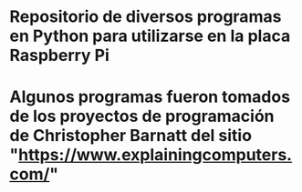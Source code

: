 # Repositorio de diversos programas en Python para utilizarse en la placa Raspberry Pi  
# Algunos programas fueron tomados de los proyectos de programación de Christopher Barnatt del sitio "https://www.explainingcomputers.com/" 

